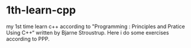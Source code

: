 # 1th-learn-cpp
my 1st time learn c++ according to "Programming : Principles and Pratice Using C++“ written by Bjarne Stroustrup.
Here i do some exercises according to PPP.
